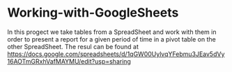 # Working-with-GoogleSheets
In this progect we take tables from a SpreadSheet and work with them in order to present a report for a given period of time in a pivot table on the other SpreadSheet. The resul can be found at https://docs.google.com/spreadsheets/d/1qGW00UylvqYFebmu3JEav5dVy16AOTmGRxhVafMAYMU/edit?usp=sharing
